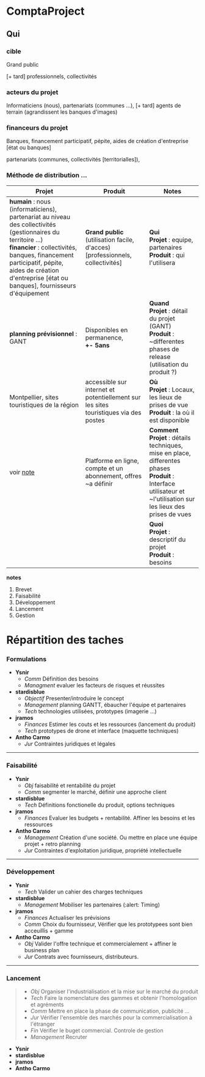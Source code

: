 # ComptaProject

## Qui

### cible

Grand public

[+ tard] professionnels, collectivités

### acteurs du projet

Informaticiens (nous),  partenariats (communes ...), [+ tard] agents de terrain (agrandissent les banques d'images)

### financeurs du projet

Banques, financement participatif, pépite, aides de création d'entreprise [état ou banques]

partenariats (communes, collectivités [territorialles]), 

### Méthode de distribution ...


| Projet | Produit | Notes |
| ------ | ------- | ----------- |
| **humain** : nous (informaticiens), partenariat au niveau des collectivités (gestionnaires du territoire ...) <br> **financier** : collectivités, banques, financement participatif, pépite, aides de création d'entreprise [état ou banques], fournisseurs d'équipement | **Grand public** (utilisation facile, d'acces) <br> [professionnels, collectivités] | **Qui** <br>  **Projet** : equipe, partenaires <br> **Produit** : qui l'utilisera |
|**planning prévisionnel** : GANT | Disponibles en permanence, <br> **+- 5ans** | **Quand**<br> **Projet** : détail du projet (GANT) <br> **Produit** : ~differentes phases de release (utilisation du produit ?) |
| Montpellier, sites touristiques de la région | accessible sur internet et potentiellement sur les sites touristiques via des postes | **Où** <br> **Projet** : Locaux, les lieux de prises de vue <br> **Produit** : la où il est disponible |
| voir [note](#note_comment) | Platforme en ligne, compte et un abonnement, offres ~a définir | **Comment** <br> **Projet** : détails techniques, mise en place, differentes phases <br> **Produit** : Interface utilisateur et ~l'utilisation sur les lieux des prises de vues |
|  |  | **Quoi** <br> **Projet** : descriptif du projet <br> **Produit** : besoins |

<a id="note_comment"></a>**notes** 
1. Brevet
1. Faisabilité
1. Développement
1. Lancement
1. Gestion 

# Répartition des taches

### Formulations

- **Ysnir**
	- *Comm* Définition des besoins
	- *Managment* evaluer les facteurs de risques et réussites
- **stardisblue**
	- *Objectif* Presenter/introduire le concept
	- *Management* planning GANTT, ébaucher l'équipe et partenaires
	- *Tech* technologies utilisées, prototypes (imagerie ...)
- **jramos**
	- *Finances* Estimer les couts et les ressources (lancement du produit)
	- *Tech* prototypes de drone et interface (maquette techniques)
- **Antho Carmo**
	- *Jur* Contraintes juridiques et légales

---

### Faisabilité 

- **Ysnir**
	- *Obj* faisabilité et rentabilité du projet
	- *Comm* segmenter le marché, définir une approche client
- **stardisblue**
	- *Tech* Définitions fonctionelle du produit, options techniques
- **jramos**
	- *Finances* Evaluer les budgets + rentabilité. Affiner les besoins et les ressources
- **Antho Carmo**
	- *Management* Création d'une société. Ou mettre en place une équipe projet + retro planning
	- *Jur* Contraintes d'exploitation juridique, propriété intellectuelle

---

### Développement 

- **Ysnir**
	- *Tech* Valider un cahier des charges techniques
- **stardisblue**
	- *Management*  Mobiliser les partenaires (:alert: Timing)
- **jramos**
	- *Finances* Actualiser les prévisions
	- *Comm* Choix du fournisseur, Vérifier que les prototypees sont bien acceuillis + gamme 
- **Antho Carmo**
	- *Obj* Valider l'offre technique et commercialement + affiner le business plan
	- *Jur* Contrats avec fournisseurs, distributeurs.

---

### Lancement 

>	- *Obj* Organiser l'industrialisation et la mise sur le marché du produit
>	- *Tech* Faire la nomenclature des gammes et obtenir l'homologation et agréments
>	- *Comm* Mettre en place la phase de communication, publicité ...
>	- *Jur* Vérifier l'ensemble des marchés pour la commercialisation à l'étranger
>	- *Fin* Vérifier le buget commercial. Controle de gestion
>	- *Management*  Recruter

- **Ysnir**
- **stardisblue**
- **jramos**
- **Antho Carmo**
